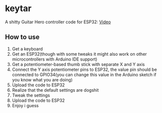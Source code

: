 # keytar
A shitty Guitar Hero controller code for ESP32: [Video](https://youtube.com/watch?v=NoVideoYet)

## How to use
1. Get a keyboard
2. Get an ESP32(though with some tweaks it might also work on other microcontrollers with Arduino IDE support)
3. Get a potentiometer-based thumb stick with separate X and Y axis
4. Connect the Y axis potentiometer pins to ESP32, the value pin should be connected to GPIO34(you can change this value in the Arduino sketch if you know what you are doing)
5. Upload the code to ESP32
6. Realize that the default settings are dogshit
7. Tweak the settings
8. Upload the code to ESP32
9. Enjoy i guess
